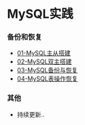 # MySQL实践

### 备份和恢复
- [01-MySQL主从搭建](./01-MySQL主从搭建.md)
- [02-MySQL双主搭建](./02-MySQL双主搭建.md)
- [03-MySQL备份与恢复](./03-MySQL备份与恢复.md)
- [04-MySQL表操作恢复](./04-MySQL表操作恢复.md)


### 其他
- 持续更新..
